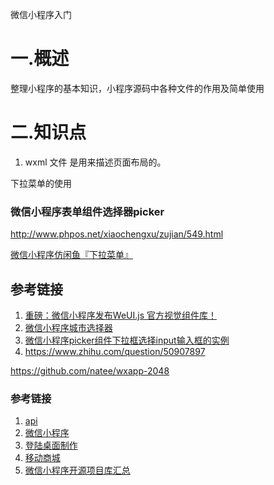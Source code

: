 微信小程序入门





# 一.概述

整理小程序的基本知识，小程序源码中各种文件的作用及简单使用



# 二.知识点



1. wxml 文件 是用来描述页面布局的。






下拉菜单的使用





### 微信小程序表单组件选择器picker

http://www.phpos.net/xiaochengxu/zujian/549.html



[微信小程序仿闲鱼『下拉菜单』                           ](http://blog.csdn.net/sinat_17775997/article/details/53608076)



## 参考链接

1. [重磅：微信小程序发布WeUI.js 官方视觉组件库！](http://www.jianshu.com/p/c12fc1e17fff)
2. [微信小程序城市选择器](https://github.com/chenjinxinlove/citySelect)
3. [微信小程序picker组件下拉框选择input输入框的实例](http://www.jb51.net/article/124137.htm)
4. https://www.zhihu.com/question/50907897






https://github.com/natee/wxapp-2048



### 参考链接

1. [api](https://mp.weixin.qq.com/debug/wxadoc/dev/api/)
2. [微信小程序](https://mp.weixin.qq.com/cgi-bin/wx)
3. [登陆桌面制作](http://blog.csdn.net/michael_ouyang/article/details/60751291)
4. [移动商城](https://github.com/frank2019/wechat-weapp-mall)
5. [微信小程序开源项目库汇总](http://www.cnblogs.com/libin-1/p/6282324.html)
